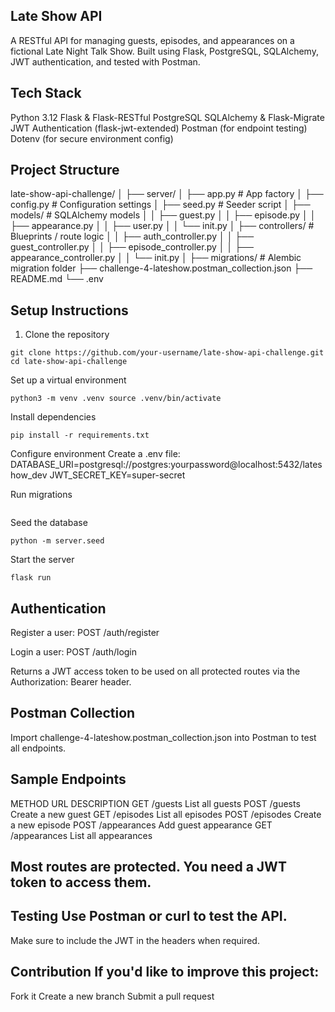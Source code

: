 ## Late Show API
A RESTful API for managing guests, episodes, and appearances on a fictional Late Night Talk Show. Built using Flask, PostgreSQL, SQLAlchemy, JWT authentication, and tested with Postman.

##  Tech Stack
Python 3.12
Flask & Flask-RESTful
PostgreSQL
SQLAlchemy & Flask-Migrate
JWT Authentication (flask-jwt-extended)
Postman (for endpoint testing)
Dotenv (for secure environment config)

## Project Structure
late-show-api-challenge/ │ ├── server/ │ ├── app.py # App factory │ ├── config.py # Configuration settings │ ├── seed.py # Seeder script │ ├── models/ # SQLAlchemy models │ │ ├── guest.py │ │ ├── episode.py │ │ ├── appearance.py │ │ ├── user.py │ │ └── init.py │ ├── controllers/ # Blueprints / route logic │ │ ├── auth_controller.py │ │ ├── guest_controller.py │ │ ├── episode_controller.py │ │ ├── appearance_controller.py │ │ └── init.py │ ├── migrations/ # Alembic migration folder ├── challenge-4-lateshow.postman_collection.json ├── README.md └── .env

## Setup Instructions
1. Clone the repository
```
git clone https://github.com/your-username/late-show-api-challenge.git cd late-show-api-challenge
```
Set up a virtual environment 
```
python3 -m venv .venv source .venv/bin/activate
```
Install dependencies 
```
pip install -r requirements.txt
```
Configure environment Create a .env file: DATABASE_URI=postgresql://postgres:yourpassword@localhost:5432/lateshow_dev JWT_SECRET_KEY=super-secret

Run migrations 
```flask db init flask db migrate -m "Initial migration" flask db upgrade
```
Seed the database 
```
python -m server.seed
```
Start the server 
```
flask run
```
 ## Authentication
  Register a user: POST /auth/register

Login a user: POST /auth/login

Returns a JWT access token to be used on all protected routes via the Authorization: Bearer header.

## Postman Collection
 Import challenge-4-lateshow.postman_collection.json into Postman to test all endpoints.

## Sample Endpoints 
METHOD URL DESCRIPTION GET /guests List all guests POST /guests Create a new guest GET /episodes List all episodes POST /episodes Create a new episode POST /appearances Add guest appearance GET /appearances List all appearances

## Most routes are protected. You need a JWT token to access them.

## Testing Use Postman or curl to test the API.

Make sure to include the JWT in the headers when required.

## Contribution If you'd like to improve this project:

Fork it Create a new branch Submit a pull request